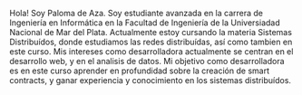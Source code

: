 Hola! Soy Paloma de Aza.
Soy estudiante avanzada en la carrera de Ingeniería en Informática en la Facultad de Ingeniería de la Universiadad Nacional de Mar del Plata. Actualmente estoy cursando la materia Sistemas Distribuídos, donde estudiamos las redes distribuídas, así como tambien en este curso.
Mis intereses como desarrolladora actualmente se centran en el desarrollo web, y en el analisis de datos.
Mi objetivo como desarrolladora es en este curso aprender en profundidad sobre la creación de smart contracts, y ganar experiencia y conocimiento en los sistemas distribuídos.
